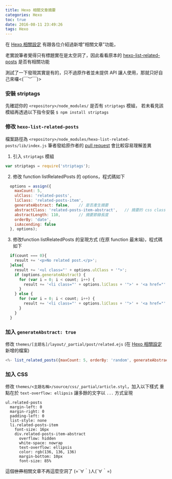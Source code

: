 ```yaml
---
title: Hexo 相關文章摘要
categories: Hexo
toc: true
date: 2016-08-11 23:49:26
tags: Hexo
---
```

在 [Hexo 相關設定](/blog/2016/08/09/hexo-configuration/#加入相關文章) 有跟各位介紹過新增"相關文章"功能，

老實說筆者覺得只有標題實在是太空洞了，因此看看原本的 [hexo-list-related-posts](https://github.com/nkmk/hexo-list-related-posts) 是否有相關功能

測試了一下發現其實是有的，只不過原作者並未提供 API 讓人使用，那就只好自己來囉<(￣︶￣)>

### 安裝 striptags
先確認你的 `<repository>/node_modules/` 是否有 `striptags` 模組，
若未看見該模組再透過以下指令安裝
`$ npm install striptags`

### 修改 `hexo-list-related-posts`
檔案路徑為 `<repository>/node_modules/hexo-list-related-posts/lib/index.js`
筆者發給原作者的 [pull request](https://github.com/nkmk/hexo-list-related-posts/pull/3/commits/80e9739cb525f9907881d243bd04b90f6a2264d0#diff-1) 會比較容易理解差異
1. 引入 `striptags` 模組
```js
var striptags = require('striptags');
```
2. 修改 function listRelatedPosts 的 options，程式碼如下
```js
  options = assign({
    maxCount: 5,
    ulClass: 'related-posts',
    liClass: 'related-posts-item',
    generateAbstract: false,    // 是否產生摘要
    abstractClass: 'related-posts-item-abstract',   // 摘要的 css class
    abstractLength: 110,        // 摘要節錄長度
    orderBy: 'date',
    isAscending: false
  }, options);
```
3. 修改function listRelatedPosts 的呈現方式 (在原 function 最末端)，程式碼如下
```js
  if(count === 0){
    result += '<p>No related post.</p>';
  }else{
    result += '<ul class="' + options.ulClass + '">';
    if (options.generateAbstract) {
      for (var i = 0; i < count; i++) {
        result += '<li class="' + options.liClass + '">' + '<a href="' + root + postList[i].path + '">' + postList[i].title + '</a><div class="' + options.abstractClass + '">' + striptags(postList[i].content).substring(0, options.abstractLength) + '</div></li>';
      }
    } else {
      for (var i = 0; i < count; i++) {
        result += '<li class="' + options.liClass + '">' + '<a href="' + root + postList[i].path + '">' + postList[i].title + '</a></li>';
      }
    }
  }
```

### 加入 `generateAbstract: true`
修改 `themes/[主题名]/layout/_partial/post/related.ejs`  (在 [Hexo 相關設定](/blog/2016/08/09/hexo-configuration/#加入相關文章) 新增的檔案)
```js
<%- list_related_posts({maxCount: 5, orderBy: 'random', generateAbstract: true}) %>
```

### 加入 CSS
修改 `themes/<主題名稱>/source/css/_partial/article.styl`，加入以下樣式
重點在於 `text-overflow: ellipsis` 讓多餘的文字以 `...` 方式呈現
```styl
ul.related-posts
  margin-left: 0
  margin-right: 0
  padding-left: 0
  list-style: none
  li.related-posts-item
    font-size: 16px
    div.related-posts-item-abstract
      overflow: hidden
      white-space: nowrap
      text-overflow: ellipsis
      color: rgb(136, 136, 136)
      margin-bottom: 10px
      font-size: 85%
```

這個~~世界~~相關文章不再這麼空洞了 (=´∀｀)人(´∀｀=)